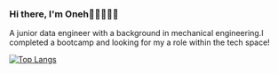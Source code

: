 ### Hi there, I'm Oneh👋🏽👩🏽‍💻
A junior data engineer with a background in mechanical engineering.I completed a bootcamp and looking for my a role within the tech space!

[![Top Langs](https://github-readme-stats.vercel.app/api/top-langs/?username=onehmosia)](https://github.com/anuraghazra/github-readme-stats)

